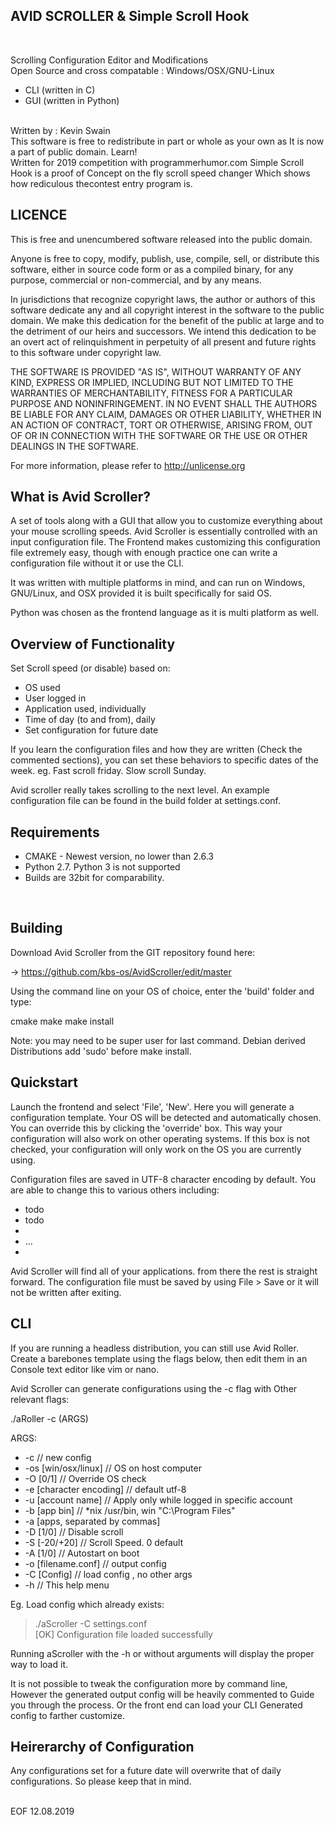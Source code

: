 AVID SCROLLER & Simple Scroll Hook
----------------------------------
<br>

Scrolling Configuration Editor and Modifications<br>
Open Source and cross compatable : Windows/OSX/GNU-Linux

- CLI (written in C)
- GUI (written in Python)
<br>
Written by : Kevin Swain
<br>
This software is free to redistribute in part or whole as your own as
It is now a part of public domain. Learn!
<br>
Written for 2019 competition with programmerhumor.com
Simple Scroll Hook is a proof of Concept on the fly scroll speed changer
Which shows how rediculous thecontest entry program is.
<br>


LICENCE
-------

This is free and unencumbered software released into the public domain.

Anyone is free to copy, modify, publish, use, compile, sell, or
distribute this software, either in source code form or as a compiled
binary, for any purpose, commercial or non-commercial, and by any
means.

In jurisdictions that recognize copyright laws, the author or authors
of this software dedicate any and all copyright interest in the
software to the public domain. We make this dedication for the benefit
of the public at large and to the detriment of our heirs and
successors. We intend this dedication to be an overt act of
relinquishment in perpetuity of all present and future rights to this
software under copyright law.

THE SOFTWARE IS PROVIDED "AS IS", WITHOUT WARRANTY OF ANY KIND,
EXPRESS OR IMPLIED, INCLUDING BUT NOT LIMITED TO THE WARRANTIES OF
MERCHANTABILITY, FITNESS FOR A PARTICULAR PURPOSE AND NONINFRINGEMENT.
IN NO EVENT SHALL THE AUTHORS BE LIABLE FOR ANY CLAIM, DAMAGES OR
OTHER LIABILITY, WHETHER IN AN ACTION OF CONTRACT, TORT OR OTHERWISE,
ARISING FROM, OUT OF OR IN CONNECTION WITH THE SOFTWARE OR THE USE OR
OTHER DEALINGS IN THE SOFTWARE.

For more information, please refer to <http://unlicense.org>
<br>



What is Avid Scroller?
----------------------

A set of tools along with a GUI that allow you to customize
everything about your mouse scrolling speeds. Avid Scroller
is essentially controlled with an input configuration file.
The Frontend makes customizing this configuration file 
extremely easy, though with enough practice one can write
a configuration file without it or use the CLI.

It was written with multiple platforms in mind, and can run
on Windows, GNU/Linux, and OSX provided it is built specifically
for said OS.

Python was chosen as the frontend language as it is multi
platform as well.
<br>



Overview of Functionality
-------------------------

Set Scroll speed (or disable) based on:
  - OS used
  - User logged in
  - Application used, individually
  - Time of day (to and from), daily
  - Set configuration for future date

If you learn the configuration files and how they are written
(Check the commented sections), you can set these behaviors
to specific dates of the week. eg. Fast scroll friday. Slow
scroll Sunday.


Avid scroller really takes scrolling to the next level. An
example configuration file can be found in the build folder
at settings.conf.
<br>



Requirements
------------

- CMAKE - Newest version, no lower than 2.6.3
- Python 2.7. Python 3 is not supported
- Builds are 32bit for comparability.
<br>


Building
--------

Download Avid Scroller from the GIT repository found here:

  -> https://github.com/kbs-os/AvidScroller/edit/master

Using the command line on your OS of choice, enter the 'build'
folder and type:

cmake
make
make install

Note: you may need to be super user for last command. Debian derived 
Distributions add 'sudo' before make install.
<br>


Quickstart
----------

Launch the frontend and select 'File', 'New'. Here you will
generate a configuration template. Your OS will be detected
 and automatically chosen. You can override this
by clicking the 'override' box. This way your configuration
will also work on other operating systems. If this box is not
checked, your configuration will only work on the OS you 
are currently using.

Configuration files are saved in UTF-8 character encoding by
default. You are able to change this to various others including:
- todo
- todo
-
- ...
-

Avid Scroller will find all of your applications. from there
the rest is straight forward. The configuration file must be
saved by using File > Save or it will not be written after
exiting.
<br>


CLI
---
If you are running a headless distribution, you can still use Avid Roller.
Create a barebones template using the flags below, then edit them in an
Console text editor like vim or nano.

Avid Scroller can generate configurations using the -c flag with
Other relevant flags:

./aRoller -c (ARGS)

ARGS:<nl>
- -c // new config
- -os [win/osx/linux] // OS on host computer
- -O [0/1] // Override OS check
- -e [character encoding] // default utf-8
- -u [account name] // Apply only while logged in specific account
- -b [app bin] // *nix /usr/bin, win "C:\Program Files"
- -a [apps, separated by commas]
- -D [1/0] // Disable scroll
- -S [-20/+20] // Scroll Speed. 0 default
- -A [1/0] // Autostart on boot
- -o [filename.conf] // output config 
- -C [Config] // load config , no other args
- -h // This help menu

Eg. Load config which already exists:

> ./aScroller -C settings.conf<br>
> [OK] Configuration file loaded successfully

Running aScroller with the -h or without arguments will 
display the proper way to load it.

It is not possible to tweak the configuration more by command line,
However the generated output config will be heavily commented to
Guide you through the process. Or the front end can load your CLI
Generated config to farther customize.
<br>

Heirerarchy of Configuration
----------------------------

Any configurations set for a future date will overwrite that
of daily configurations. So please keep that in mind.

<BR>
  EOF 12.08.2019



